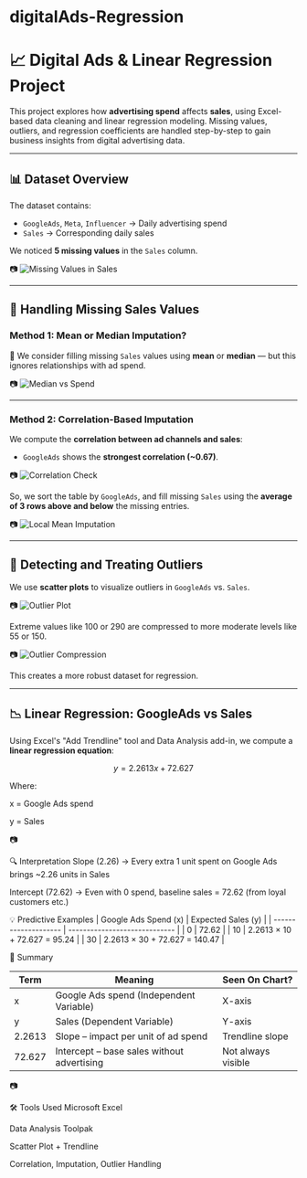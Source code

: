 # digitalAds-Regression
# 📈 Digital Ads & Linear Regression Project

This project explores how **advertising spend** affects **sales**, using Excel-based data cleaning and linear regression modeling. Missing values, outliers, and regression coefficients are handled step-by-step to gain business insights from digital advertising data.

---

## 📊 Dataset Overview

The dataset contains:
- `GoogleAds`, `Meta`, `Influencer` → Daily advertising spend
- `Sales` → Corresponding daily sales

We noticed **5 missing values** in the `Sales` column.

📷 ![Missing Values in Sales](screenshots/digitalAds_1.png)

---

## 🧹 Handling Missing Sales Values

### Method 1: Mean or Median Imputation?

📌 We consider filling missing `Sales` values using **mean** or **median** — but this ignores relationships with ad spend.

📷 ![Median vs Spend](screenshots/digitalAds_4.png)

---

### Method 2: Correlation-Based Imputation

We compute the **correlation between ad channels and sales**:
- `GoogleAds` shows the **strongest correlation (~0.67)**.

📷 ![Correlation Check](screenshots/digitalAds_5.png)

So, we sort the table by `GoogleAds`, and fill missing `Sales` using the **average of 3 rows above and below** the missing entries.

📷 ![Local Mean Imputation](screenshots/digitalAds_9.png)

---

## 🔎 Detecting and Treating Outliers

We use **scatter plots** to visualize outliers in `GoogleAds` vs. `Sales`.

📷 ![Outlier Plot](screenshots/digitalAds_15.png)

Extreme values like 100 or 290 are compressed to more moderate levels like 55 or 150.

📷 ![Outlier Compression](screenshots/digitalAds_21.png)

This creates a more robust dataset for regression.

---

## 📉 Linear Regression: GoogleAds vs Sales

Using Excel's "Add Trendline" tool and Data Analysis add-in, we compute a **linear regression equation**:

```math
y = 2.2613x + 72.627
```
Where:

x = Google Ads spend

y = Sales

📷

🔍 Interpretation
Slope (2.26) → Every extra 1 unit spent on Google Ads brings ~2.26 units in Sales

Intercept (72.62) → Even with 0 spend, baseline sales = 72.62 (from loyal customers etc.)

💡 Predictive Examples
| Google Ads Spend (x) | Expected Sales (y)            |
| -------------------- | ----------------------------- |
| 0                    | 72.62                         |
| 10                   | 2.2613 × 10 + 72.627 = 95.24  |
| 30                   | 2.2613 × 30 + 72.627 = 140.47 |


📘 Summary

| Term   | Meaning                                    | Seen On Chart?     |
| ------ | ------------------------------------------ | ------------------ |
| x      | Google Ads spend (Independent Variable)    | X-axis             |
| y      | Sales (Dependent Variable)                 | Y-axis             |
| 2.2613 | Slope – impact per unit of ad spend        | Trendline slope    |
| 72.627 | Intercept – base sales without advertising | Not always visible |

📷

🛠 Tools Used
Microsoft Excel

Data Analysis Toolpak

Scatter Plot + Trendline

Correlation, Imputation, Outlier Handling

